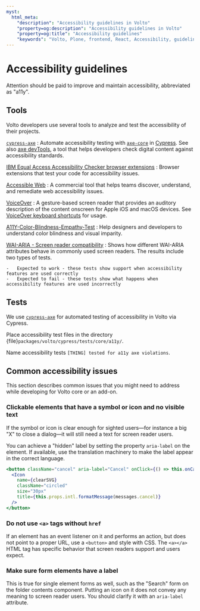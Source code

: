 ```yaml
---
myst:
  html_meta:
    "description": "Accessibility guidelines in Volto"
    "property=og:description": "Accessibility guidelines in Volto"
    "property=og:title": "Accessibility guidelines"
    "keywords": "Volto, Plone, frontend, React, Accessibility, guidelines, a11y"
---
```


# Accessibility guidelines

Attention should be paid to improve and maintain accessibility, abbreviated as "a11y".


## Tools

Volto developers use several tools to analyze and test the accessibility of their projects.

[`cypress-axe`](https://github.com/component-driven/cypress-axe)
:   Automate accessibility testing with [`axe-core`](https://github.com/dequelabs/axe-core) in [Cypress](https://cypress.io/).
    See also [axe devTools](https://www.deque.com/axe/devtools/), a tool that helps developers check digital content against accessibility standards.

[IBM Equal Access Accessibility Checker browser extensions](https://www.ibm.com/able/toolkit/tools#develop)
:   Browser extensions that test your code for accessibility issues.

[Accessible Web](https://accessibleweb.com/)
:   A commercial tool that helps teams discover, understand, and remediate web accessibility issues.

[VoiceOver](https://developer.apple.com/documentation/accessibility/voiceover/)
:   A gesture-based screen reader that provides an auditory description of the content onscreen for Apple iOS and macOS devices.
    See [VoiceOver keyboard shortcuts](https://dequeuniversity.com/screenreaders/voiceover-keyboard-shortcuts) for usage.

[A11Y-Color-Blindness-Empathy-Test](https://vinceumo.github.io/A11Y-Color-Blindness-Empathy-Test/)
:   Help designers and developers to understand color blindness and visual imparity.

[WAI-ARIA - Screen reader compatibility](https://www.powermapper.com/tests/screen-readers/aria/)
:   Shows how different WAI-ARIA attributes behave in commonly used screen readers.
    The results include two types of tests.

    -   Expected to work - these tests show support when accessibility features are used correctly
    -   Expected to fail - these tests show what happens when accessibility features are used incorrectly 





## Tests

We use [`cypress-axe`](https://github.com/component-driven/cypress-axe) for automated testing of accessibility in Volto via Cypress.

Place accessibility test files in the directory {file}`packages/volto/cypress/tests/core/a11y/`.

Name accessibility tests `[THING] tested for a11y axe violations`.


## Common accessibility issues

This section describes common issues that you might need to address while developing for Volto core or an add-on.


### Clickable elements that have a symbol or icon and no visible text

If the symbol or icon is clear enough for sighted users—for instance a big "X" to close a dialog—it will still need a text for screen reader users.

You can achieve a "hidden" label by setting the property `aria-label` on the element.
If available, use the translation machinery to make the label appear in the correct language.

```jsx
<button className="cancel" aria-label="Cancel" onClick={() => this.onCancel()}>
  <Icon
    name={clearSVG}
    className="circled"
    size="30px"
    title={this.props.intl.formatMessage(messages.cancel)}
  />
</button>
```

### Do not use `<a>` tags without `href`

If an element has an event listener on it and performs an action, but does not point to a proper URL, use a `<button>` and style with CSS.
The `<a></a>` HTML tag has specific behavior that screen readers support and users expect.


### Make sure form elements have a label

This is true for single element forms as well, such as the "Search" form on the folder contents component.
Putting an icon on it does not convey any meaning to screen reader users.
You should clarify it with an `aria-label` attribute.

